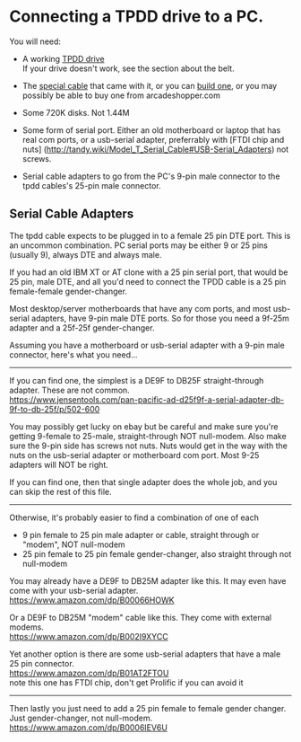 # Connecting a TPDD drive to a PC.
You will need:

* A working [TPDD drive](http://tandy.wiki/TPDD)  
If your drive doesn't work, see the section about the belt.

* The [special cable](http://tandy.wiki/TPDD#Cable) that came with it, or you can [build one](https://github.com/bkw777/TPDD_Cable), or you may possibly be able to buy one from arcadeshopper.com

* Some 720K disks. Not 1.44M

* Some form of serial port. Either an old motherboard or laptop that has real com ports, or a usb-serial adapter, preferrably with [FTDI chip and nuts] (http://tandy.wiki/Model_T_Serial_Cable#USB-Serial_Adapters) not screws.

* Serial cable adapters to go from the PC's 9-pin male connector to the tpdd cables's 25-pin male connector.

## Serial Cable Adapters
The tpdd cable expects to be plugged in to a female 25 pin DTE port. This is an uncommon combination. PC serial ports may be either 9 or 25 pins (usually 9), always DTE and always male.

If you had an old IBM XT or AT clone with a 25 pin serial port, that would be 25 pin, male DTE, and all you'd need to connect the TPDD cable is a 25 pin female-female gender-changer.

Most desktop/server motherboards that have any com ports, and most usb-serial adapters, have 9-pin male DTE ports. So for those you need a 9f-25m adapter and a 25f-25f gender-changer.

Assuming you have a motherboard or usb-serial adapter with a 9-pin male connector, here's what you need...

----

If you can find one, the simplest is a DE9F to DB25F straight-through adapter. These are not common.  
https://www.jensentools.com/pan-pacific-ad-d25f9f-a-serial-adapter-db-9f-to-db-25f/p/502-600

You may possibly get lucky on ebay but be careful and make sure you're getting 9-female to 25-male, straight-through NOT null-modem. Also make sure the 9-pin side has screws not nuts. Nuts would get in the way with the nuts on the usb-serial adapter or motherboard com port. Most 9-25 adapters will NOT be right.

If you can find one, then that single adapter does the whole job, and you can skip the rest of this file.

----

Otherwise, it's probably easier to find a combination of one of each  
* 9 pin female to 25 pin male adapter or cable, straight through or "modem", NOT null-modem  
* 25 pin female to 25 pin female gender-changer, also straight through not null-modem

You may already have a DE9F to DB25M adapter like this. It may even have come with your usb-serial adapter.  
https://www.amazon.com/dp/B00066HOWK

Or a DE9F to DB25M "modem" cable like this. They come with external modems.  
https://www.amazon.com/dp/B002I9XYCC

Yet another option is there are some usb-serial adapters that have a male 25 pin connector.  
https://www.amazon.com/dp/B01AT2FTOU  
note this one has FTDI chip, don't get Prolific if you can avoid it

----

Then lastly you just need to add a 25 pin female to female gender changer. Just gender-changer, not null-modem.  
https://www.amazon.com/dp/B0006IEV6U
